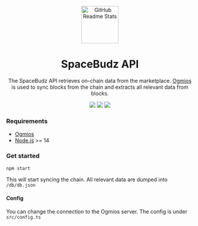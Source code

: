 <p align="center">
  <img width="100px" src="https://github.com/SpaceBudz/spacebudz/raw/main/src/images/brand/logo.png" align="center" alt="GitHub Readme Stats" />
  <h1 align="center">SpaceBudz API</h1>
  <p align="center">The SpaceBudz API retrieves on-chain data from the marketplace. <a href="https://ogmios.dev/">Ogmios</a> is used to sync blocks from the chain and extracts all relevant data from blocks.</p>

  <p align="center">
    <img src="https://img.shields.io/github/commit-activity/m/SpaceBudz/spacebudz-api?style=for-the-badge" />
    <img src="https://img.shields.io/github/license/SpaceBudz/spacebudz-api?style=for-the-badge" />
    <a href="https://twitter.com/spacebudzNFT">
      <img src="https://img.shields.io/twitter/follow/spacebudzNFT?style=for-the-badge&logo=twitter" />
    </a>
  </p>

</p>

### Requirements

- [Ogmios](https://ogmios.dev/)
- [Node.js](https://nodejs.org/en/) >= 14

### Get started

```shell
npm start
```

This will start syncing the chain. All relevant data are dumped into `/db/db.json`

#### Config

You can change the connection to the Ogmios server. The config is under `src/config.ts`

